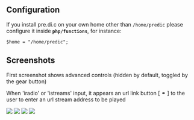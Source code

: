 ## Configuration

If you install pre.di.c on your own home other than `/home/predic` please configure it inside **`php/functions`**, for instance:

    $home = "/home/predic";

## Screenshots
First screenshot shows advanced controls (hidden by default, toggled by the gear button)

When 'iradio' or 'istreams' input, it appears an url link button [ &#9901; ] to the user to enter an url stream address to be played

![](https://github.com/Rsantct/pre.di.c/blob/master/pre.di.c/clients/www/images/control%20web%20v1.1a.jpg)
![](https://github.com/Rsantct/pre.di.c/blob/master/pre.di.c/clients/www/images/control%20web%20v1.1b.jpg)
![](https://github.com/Rsantct/pre.di.c/blob/master/pre.di.c/clients/www/images/control%20web%20v1.1c.jpg)
![](https://github.com/Rsantct/pre.di.c/blob/master/pre.di.c/clients/www/images/control%20web%20v1.1d.jpg)
